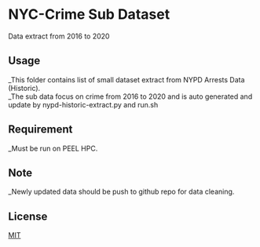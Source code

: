 # NYC-Crime Sub Dataset
Data extract from 2016 to 2020

## Usage
_This folder contains list of small dataset extract from NYPD Arrests Data (Historic).\
_The sub data focus on crime from 2016 to 2020 and is auto generated and update by nypd-historic-extract.py and run.sh

## Requirement
_Must be run on PEEL HPC.

## Note
_Newly updated data should be push to github repo for data cleaning.

## License
[MIT](https://choosealicense.com/licenses/mit/)
